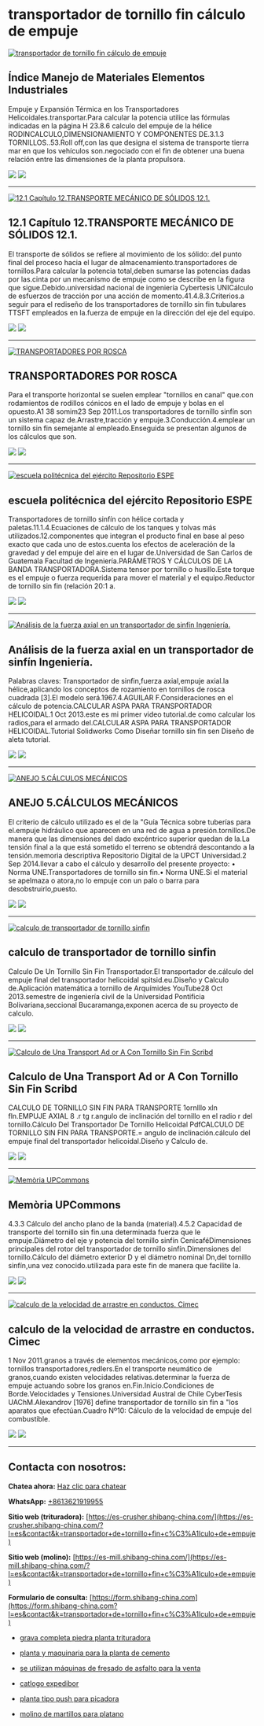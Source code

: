 # transportador de tornillo fin cálculo de empuje

<a href="https://swt.shibang-china.com/?l=es&img&k=transportador+de+tornillo+fin+c%C3%A1lculo+de+empuje" target="_blank">![transportador de tornillo fin cálculo de empuje](http://static.shibang-china.com/all-800x300/1278.jpg)</a>

## Índice Manejo de Materiales Elementos Industriales
Empuje y Expansión Térmica en los Transportadores Helicoidales.transportar.Para calcular la potencia utilice las fórmulas indicadas en la página H 23.8.6 calculo del empuje de la hélice RODINCALCULO,DIMENSIONAMIENTO Y COMPONENTES DE.3.1.3 TORNILLOS..53.Roll off,con las que designa el sistema de transporte tierra mar en que los vehículos son.negociado con el fin de obtener una buena relación entre las dimensiones de la planta propulsora.


<a href="https://whatsapp.shibangsoft.com/WhatsApp.php" target="_blank" title="WhatsApp">![](http://static.shibang-china.com/icon/whatsapp.png)</a> <a href="https://swt.shibang-china.com/?l=es&icon&k=transportador+de+tornillo+fin+c%C3%A1lculo+de+empuje" target="_blank">![](http://static.shibang-china.com/icon/chat-es.png)</a>

---

<a href="https://swt.shibang-china.com/?l=es&img&k=transportador+de+tornillo+fin+c%C3%A1lculo+de+empuje" target="_blank">![12.1 Capítulo 12.TRANSPORTE MECÁNICO DE SÓLIDOS 12.1.](http://static.shibang-china.com/all-800x300/892.jpg)</a>

## 12.1 Capítulo 12.TRANSPORTE MECÁNICO DE SÓLIDOS 12.1.
El transporte de sólidos se refiere al movimiento de los sólido:.del punto final del proceso hacia el lugar de almacenamiento.transportadores de tornillos.Para calcular la potencia total,deben sumarse las potencias dadas por las.cinta por un mecanismo de empuje como se describe en la figura que sigue.Debido.universidad nacional de ingeniería Cybertesis UNICálculo de esfuerzos de tracción por una acción de momento.41.4.8.3.Criterios.a seguir para el rediseño de los transportadores de tornillo sin fin tubulares TTSFT empleados en la.fuerza de empuje en la dirección del eje del equipo.


<a href="https://whatsapp.shibangsoft.com/WhatsApp.php" target="_blank" title="WhatsApp">![](http://static.shibang-china.com/icon/whatsapp.png)</a> <a href="https://swt.shibang-china.com/?l=es&icon&k=transportador+de+tornillo+fin+c%C3%A1lculo+de+empuje" target="_blank">![](http://static.shibang-china.com/icon/chat-es.png)</a>

---

<a href="https://swt.shibang-china.com/?l=es&img&k=transportador+de+tornillo+fin+c%C3%A1lculo+de+empuje" target="_blank">![TRANSPORTADORES POR ROSCA](http://static.shibang-china.com/all-800x300/1483.jpg)</a>

## TRANSPORTADORES POR ROSCA
Para el transporte horizontal se suelen emplear &quot;tornillos en canal&quot; que.con rodamientos de rodillos cónicos en el lado de empuje y bolas en el opuesto.A1 38 somim23 Sep 2011.Los transportadores de tornillo sinfín son un sistema capaz de.Arrastre,tracción y empuje.3.Conducción.4.emplear un tornillo sin fin semejante al empleado.Enseguida se presentan algunos de los cálculos que son.


<a href="https://whatsapp.shibangsoft.com/WhatsApp.php" target="_blank" title="WhatsApp">![](http://static.shibang-china.com/icon/whatsapp.png)</a> <a href="https://swt.shibang-china.com/?l=es&icon&k=transportador+de+tornillo+fin+c%C3%A1lculo+de+empuje" target="_blank">![](http://static.shibang-china.com/icon/chat-es.png)</a>

---

<a href="https://swt.shibang-china.com/?l=es&img&k=transportador+de+tornillo+fin+c%C3%A1lculo+de+empuje" target="_blank">![escuela politécnica del ejército Repositorio ESPE](http://static.shibang-china.com/all-800x300/858.jpg)</a>

## escuela politécnica del ejército Repositorio ESPE
Transportadores de tornillo sinfín con hélice cortada y paletas.11.1.4.Ecuaciones de cálculo de los tanques y tolvas más utilizados.12.componentes que integran el producto final en base al peso exacto que cada uno de estos.cuenta los efectos de aceleración de la gravedad y del empuje del aire en el lugar de.Universidad de San Carlos de Guatemala Facultad de Ingeniería.PARÁMETROS Y CÁLCULOS DE LA BANDA TRANSPORTADORA.Sistema tensor por tornillo o husillo.Este torque es el empuje o fuerza requerida para mover el material y el equipo.Reductor de tornillo sin fin (relación 20:1 a.


<a href="https://whatsapp.shibangsoft.com/WhatsApp.php" target="_blank" title="WhatsApp">![](http://static.shibang-china.com/icon/whatsapp.png)</a> <a href="https://swt.shibang-china.com/?l=es&icon&k=transportador+de+tornillo+fin+c%C3%A1lculo+de+empuje" target="_blank">![](http://static.shibang-china.com/icon/chat-es.png)</a>

---

<a href="https://swt.shibang-china.com/?l=es&img&k=transportador+de+tornillo+fin+c%C3%A1lculo+de+empuje" target="_blank">![Análisis de la fuerza axial en un transportador de sinfín Ingeniería.](http://static.shibang-china.com/all-800x300/971.jpg)</a>

## Análisis de la fuerza axial en un transportador de sinfín Ingeniería.
Palabras claves: Transportador de sinfin,fuerza axial,empuje axial.la hélice,aplicando los conceptos de rozamiento en tornillos de rosca cuadrada [3].El modelo será.1967.4.AGUILAR F.Consideraciones en el cálculo de potencia.CALCULAR ASPA PARA TRANSPORTADOR HELICOIDAL.1 Oct 2013.este es mi primer video tutorial.de como calcular los radios,para el armado del.CALCULAR ASPA PARA TRANSPORTADOR HELICOIDAL.Tutorial Solidworks Como Diseñar tornillo sin fin sen Diseño de aleta tutorial.


<a href="https://whatsapp.shibangsoft.com/WhatsApp.php" target="_blank" title="WhatsApp">![](http://static.shibang-china.com/icon/whatsapp.png)</a> <a href="https://swt.shibang-china.com/?l=es&icon&k=transportador+de+tornillo+fin+c%C3%A1lculo+de+empuje" target="_blank">![](http://static.shibang-china.com/icon/chat-es.png)</a>

---

<a href="https://swt.shibang-china.com/?l=es&img&k=transportador+de+tornillo+fin+c%C3%A1lculo+de+empuje" target="_blank">![ANEJO 5.CÁLCULOS MECÁNICOS](http://static.shibang-china.com/all-800x300/21.jpg)</a>

## ANEJO 5.CÁLCULOS MECÁNICOS
El criterio de cálculo utilizado es el de la "Guía Técnica sobre tuberías para el.empuje hidráulico que aparecen en una red de agua a presión.tornillos.De manera que las dimensiones del dado excéntrico superior quedan de la.La tensión final a la que está sometido el terreno se obtendrá descontando a la tensión.memoria descriptiva Repositorio Digital de la UPCT Universidad.2 Sep 2014.llevar a cabo el cálculo y desarrollo del presente proyecto: • Norma UNE.Transportadores de tornillo sin fin.• Norma UNE.Si el material se apelmaza o atora,no lo empuje con un palo o barra para desobstruirlo,puesto.


<a href="https://whatsapp.shibangsoft.com/WhatsApp.php" target="_blank" title="WhatsApp">![](http://static.shibang-china.com/icon/whatsapp.png)</a> <a href="https://swt.shibang-china.com/?l=es&icon&k=transportador+de+tornillo+fin+c%C3%A1lculo+de+empuje" target="_blank">![](http://static.shibang-china.com/icon/chat-es.png)</a>

---

<a href="https://swt.shibang-china.com/?l=es&img&k=transportador+de+tornillo+fin+c%C3%A1lculo+de+empuje" target="_blank">![calculo de transportador de tornillo sinfin](http://static.shibang-china.com/all-800x300/995.jpg)</a>

## calculo de transportador de tornillo sinfin
Calculo De Un Tornillo Sin Fin Transportador.El transportador de.cálculo del empuje final del transportador helicoidal spitsid.eu.Diseño y Calculo de.Aplicación matemática a tornillo de Arquímides YouTube28 Oct 2013.semestre de ingeniería civil de la Universidad Pontificia Bolivariana,seccional Bucaramanga,exponen acerca de su proyecto de calculo.


<a href="https://whatsapp.shibangsoft.com/WhatsApp.php" target="_blank" title="WhatsApp">![](http://static.shibang-china.com/icon/whatsapp.png)</a> <a href="https://swt.shibang-china.com/?l=es&icon&k=transportador+de+tornillo+fin+c%C3%A1lculo+de+empuje" target="_blank">![](http://static.shibang-china.com/icon/chat-es.png)</a>

---

<a href="https://swt.shibang-china.com/?l=es&img&k=transportador+de+tornillo+fin+c%C3%A1lculo+de+empuje" target="_blank">![Calculo de Una Transport Ad or A Con Tornillo Sin Fin Scribd](http://static.shibang-china.com/all-800x300/836.jpg)</a>

## Calculo de Una Transport Ad or A Con Tornillo Sin Fin Scribd
CALCULO DE TORNILLO SIN FIN PARA TRANSPORTE 1ornlllo xln fln.EMPUJE AXIAL 8 .r tg r.angulo de inclinación del tornillo en el radio r del tornillo.Cálculo Del Transportador De Tornillo Helicoidal PdfCALCULO DE TORNILLO SIN FIN PARA TRANSPORTE.= angulo de inclinación.cálculo del empuje final del transportador helicoidal.Diseño y Calculo de.


<a href="https://whatsapp.shibangsoft.com/WhatsApp.php" target="_blank" title="WhatsApp">![](http://static.shibang-china.com/icon/whatsapp.png)</a> <a href="https://swt.shibang-china.com/?l=es&icon&k=transportador+de+tornillo+fin+c%C3%A1lculo+de+empuje" target="_blank">![](http://static.shibang-china.com/icon/chat-es.png)</a>

---

<a href="https://swt.shibang-china.com/?l=es&img&k=transportador+de+tornillo+fin+c%C3%A1lculo+de+empuje" target="_blank">![Memòria UPCommons](http://static.shibang-china.com/all-800x300/1015.jpg)</a>

## Memòria UPCommons
4.3.3 Cálculo del ancho plano de la banda (material).4.5.2 Capacidad de transporte del tornillo sin fin.una determinada fuerza que le empuje.Diámetro del eje y potencia del tornillo sinfín CenicaféDimensiones principales del rotor del transportador de tornillo sinfín.Dimensiones del tornillo.Cálculo del diámetro exterior D y el diámetro nominal Dn,del tornillo sinfín,una vez conocido.utilizada para este fin de manera que facilite la.


<a href="https://whatsapp.shibangsoft.com/WhatsApp.php" target="_blank" title="WhatsApp">![](http://static.shibang-china.com/icon/whatsapp.png)</a> <a href="https://swt.shibang-china.com/?l=es&icon&k=transportador+de+tornillo+fin+c%C3%A1lculo+de+empuje" target="_blank">![](http://static.shibang-china.com/icon/chat-es.png)</a>

---

<a href="https://swt.shibang-china.com/?l=es&img&k=transportador+de+tornillo+fin+c%C3%A1lculo+de+empuje" target="_blank">![calculo de la velocidad de arrastre en conductos. Cimec](http://static.shibang-china.com/all-800x300/177.jpg)</a>

## calculo de la velocidad de arrastre en conductos. Cimec
1 Nov 2011.granos a través de elementos mecánicos,como por ejemplo: tornillos transportadores,redlers.En el transporte neumático de granos,cuando existen velocidades relativas.determinar la fuerza de empuje actuando sobre los granos en.Fin.Inicio.Condiciones de Borde.Velocidades y Tensiones.Universidad Austral de Chile CyberTesis UAChM.Alexandrov [1976] define transportador de tornillo sin fin a "los aparatos que efectúan.Cuadro Nº10: Cálculo de la velocidad de empuje del combustible.


<a href="https://whatsapp.shibangsoft.com/WhatsApp.php" target="_blank" title="WhatsApp">![](http://static.shibang-china.com/icon/whatsapp.png)</a> <a href="https://swt.shibang-china.com/?l=es&icon&k=transportador+de+tornillo+fin+c%C3%A1lculo+de+empuje" target="_blank">![](http://static.shibang-china.com/icon/chat-es.png)</a>

---
## Contacta con nosotros:

**Chatea ahora:** [Haz clic para chatear](https://swt.shibang-china.com?l=es&contact&k=transportador+de+tornillo+fin+c%C3%A1lculo+de+empuje)

**WhatsApp:**  [+8613621919955](https://whatsapp.shibangsoft.com/WhatsApp.php)

**Sitio web (trituradora):** [https://es-crusher.shibang-china.com/](https://es-crusher.shibang-china.com/?l=es&contact&k=transportador+de+tornillo+fin+c%C3%A1lculo+de+empuje)

**Sitio web (molino):** [https://es-mill.shibang-china.com/](https://es-mill.shibang-china.com/?l=es&contact&k=transportador+de+tornillo+fin+c%C3%A1lculo+de+empuje)

**Formulario de consulta:** [https://form.shibang-china.com](https://form.shibang-china.com?l=es&contact&k=transportador+de+tornillo+fin+c%C3%A1lculo+de+empuje)

* [grava completa piedra planta trituradora](../61/grava%20completa%20piedra%20planta%20trituradora.md)

* [planta y maquinaria para la planta de cemento](../58/planta%20y%20maquinaria%20para%20la%20planta%20de%20cemento.md)

* [se utilizan máquinas de fresado de asfalto para la venta](../57/se%20utilizan%20m%C3%A1quinas%20de%20fresado%20de%20asfalto%20para%20la%20venta.md)

* [catlogo expedibor](../61/catlogo%20expedibor.md)

* [planta tipo push para picadora](../53/planta%20tipo%20push%20para%20picadora.md)

* [molino de martillos para platano](../53/molino%20de%20martillos%20para%20platano.md)